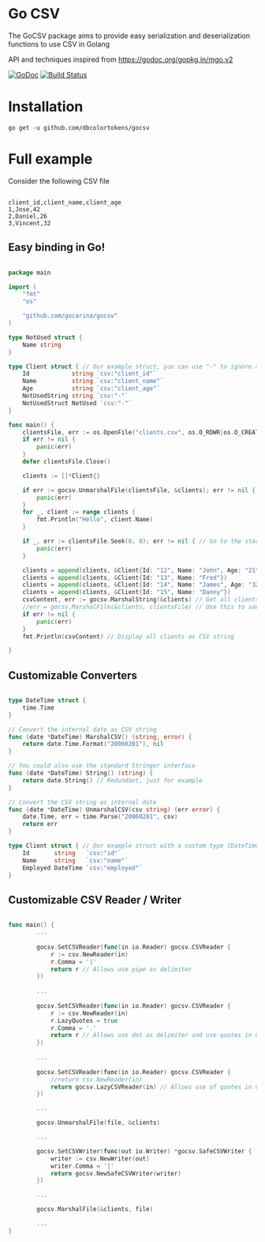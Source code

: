 Go CSV
=====

The GoCSV package aims to provide easy serialization and deserialization functions to use CSV in Golang

API and techniques inspired from https://godoc.org/gopkg.in/mgo.v2

[![GoDoc](https://godoc.org/github.com/gocarina/gocsv?status.png)](https://godoc.org/github.com/gocarina/gocsv)
[![Build Status](https://travis-ci.org/gocarina/gocsv.svg?branch=master)](https://travis-ci.org/gocarina/gocsv)

Installation
=====

```go get -u github.com/dbcolortokens/gocsv```

Full example
=====

Consider the following CSV file

```csv

client_id,client_name,client_age
1,Jose,42
2,Daniel,26
3,Vincent,32

```

Easy binding in Go!
---

```go

package main

import (
	"fmt"
	"os"

	"github.com/gocarina/gocsv"
)

type NotUsed struct {
	Name string
}

type Client struct { // Our example struct, you can use "-" to ignore a field
	Id            string `csv:"client_id"`
	Name          string `csv:"client_name"`
	Age           string `csv:"client_age"`
	NotUsedString string `csv:"-"`
	NotUsedStruct NotUsed `csv:"-"` 
}

func main() {
	clientsFile, err := os.OpenFile("clients.csv", os.O_RDWR|os.O_CREATE, os.ModePerm)
	if err != nil {
		panic(err)
	}
	defer clientsFile.Close()

	clients := []*Client{}

	if err := gocsv.UnmarshalFile(clientsFile, &clients); err != nil { // Load clients from file
		panic(err)
	}
	for _, client := range clients {
		fmt.Println("Hello", client.Name)
	}

	if _, err := clientsFile.Seek(0, 0); err != nil { // Go to the start of the file
		panic(err)
	}

	clients = append(clients, &Client{Id: "12", Name: "John", Age: "21"}) // Add clients
	clients = append(clients, &Client{Id: "13", Name: "Fred"})
	clients = append(clients, &Client{Id: "14", Name: "James", Age: "32"})
	clients = append(clients, &Client{Id: "15", Name: "Danny"})
	csvContent, err := gocsv.MarshalString(&clients) // Get all clients as CSV string
	//err = gocsv.MarshalFile(&clients, clientsFile) // Use this to save the CSV back to the file
	if err != nil {
		panic(err)
	}
	fmt.Println(csvContent) // Display all clients as CSV string

}

```

Customizable Converters
---

```go

type DateTime struct {
	time.Time
}

// Convert the internal date as CSV string
func (date *DateTime) MarshalCSV() (string, error) {
	return date.Time.Format("20060201"), nil
}

// You could also use the standard Stringer interface 
func (date *DateTime) String() (string) {
	return date.String() // Redundant, just for example
}

// Convert the CSV string as internal date
func (date *DateTime) UnmarshalCSV(csv string) (err error) {
	date.Time, err = time.Parse("20060201", csv)
	return err
}

type Client struct { // Our example struct with a custom type (DateTime)
	Id       string   `csv:"id"`
	Name     string   `csv:"name"`
	Employed DateTime `csv:"employed"`
}

```

Customizable CSV Reader / Writer
---

```go

func main() {
        ...
	
        gocsv.SetCSVReader(func(in io.Reader) gocsv.CSVReader {
            r := csv.NewReader(in)
            r.Comma = '|'
            return r // Allows use pipe as delimiter
        })	
	
        ...
	
        gocsv.SetCSVReader(func(in io.Reader) gocsv.CSVReader {
            r := csv.NewReader(in)
            r.LazyQuotes = true
            r.Comma = '.'
            return r // Allows use dot as delimiter and use quotes in CSV
        })
	
        ...
	
        gocsv.SetCSVReader(func(in io.Reader) gocsv.CSVReader {
            //return csv.NewReader(in)
            return gocsv.LazyCSVReader(in) // Allows use of quotes in CSV
        })

        ...

        gocsv.UnmarshalFile(file, &clients)

        ...

        gocsv.SetCSVWriter(func(out io.Writer) *gocsv.SafeCSVWriter {
            writer := csv.NewWriter(out)
            writer.Comma = '|'
            return gocsv.NewSafeCSVWriter(writer)
        })

        ...

        gocsv.MarshalFile(&clients, file)

        ...
}

```
